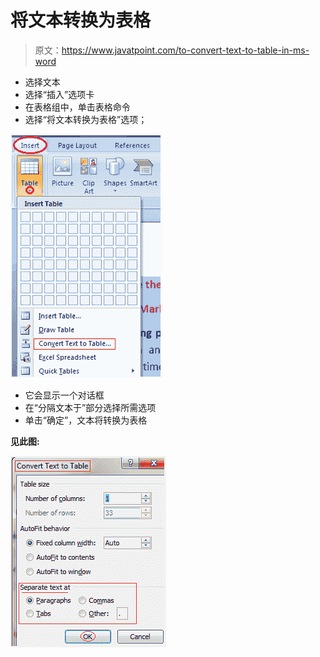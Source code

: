 # 将文本转换为表格

> 原文：<https://www.javatpoint.com/to-convert-text-to-table-in-ms-word>

*   选择文本
*   选择“插入”选项卡
*   在表格组中，单击表格命令
*   选择“将文本转换为表格”选项；

![MS Word To convert text to table 1](img/ba66d5daad8be5fff9e738b4f4daa2e8.png)

*   它会显示一个对话框
*   在“分隔文本于”部分选择所需选项
*   单击“确定”，文本将转换为表格

**见此图:**

![MS Word To convert text to table 2](img/557ea5309b752e52c6c8a0d404945c57.png)